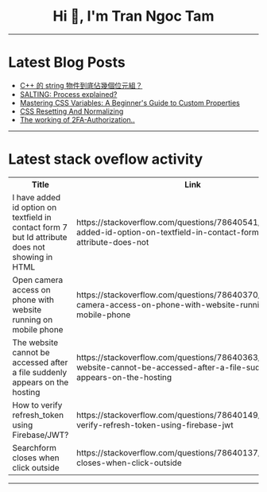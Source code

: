 <h1 align="center">Hi 👋, I'm Tran Ngoc Tam</h1>

---

# Latest Blog Posts 
<!-- BLOG-POST-LIST:START -->
- [C++ 的 string 物件到底佔幾個位元組？](https://dev.to/codemee/c-de-string-wu-jian-dao-di-zhan-ji-ge-wei-yuan-zu--42ea)
- [SALTING: Process explained?](https://dev.to/aritra-iss/salting-process-explained-30b0)
- [Mastering CSS Variables: A Beginner&#39;s Guide to Custom Properties](https://dev.to/delia_code/mastering-css-variables-a-beginners-guide-to-custom-properties-1gdk)
- [CSS Resetting And Normalizing](https://dev.to/srijan_karki/css-resetting-and-normalizing-27m4)
- [The working of 2FA-Authorization..](https://dev.to/aritra-iss/the-working-of-2fa-authorization-o9c)
<!-- BLOG-POST-LIST:END -->

---

# Latest stack oveflow activity
<table>
  <tr><th>Title</th><th>Link</th></tr>
  <!-- STACKOVERFLOW:START --><tr><td>I have added id option on textfield in contact form 7 but Id attribute does not showing in HTML</td><td>https://stackoverflow.com/questions/78640541/i-have-added-id-option-on-textfield-in-contact-form-7-but-id-attribute-does-not</td></tr><tr><td>Open camera access on phone with website running on mobile phone</td><td>https://stackoverflow.com/questions/78640370/open-camera-access-on-phone-with-website-running-on-mobile-phone</td></tr><tr><td>The website cannot be accessed after a file suddenly appears on the hosting</td><td>https://stackoverflow.com/questions/78640363/the-website-cannot-be-accessed-after-a-file-suddenly-appears-on-the-hosting</td></tr><tr><td>How to verify refresh_token using Firebase/JWT?</td><td>https://stackoverflow.com/questions/78640149/how-to-verify-refresh-token-using-firebase-jwt</td></tr><tr><td>Searchform closes when click outside</td><td>https://stackoverflow.com/questions/78640137/searchform-closes-when-click-outside</td></tr><!-- STACKOVERFLOW:END -->
</table>

---


